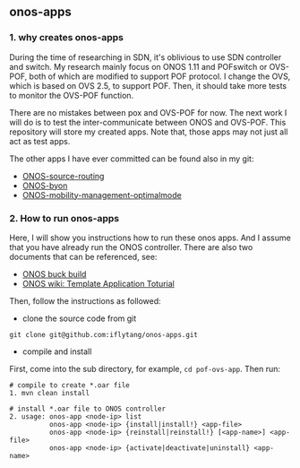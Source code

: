 ## onos-apps

### 1. why creates onos-apps

During the time of researching in SDN, it's oblivious to use SDN controller and switch. My research mainly focus on ONOS 1.11 
and POFswitch or OVS-POF, both of which are modified to support POF protocol. I change the OVS, which is based on OVS 2.5, to 
support POF. Then, it should take more tests to monitor the OVS-POF function. 

There are no mistakes between pox and OVS-POF for now. The next work I will do is to test the inter-communicate between ONOS 
and OVS-POF. This repository will store my created apps. Note that, those apps may not just all act as test apps.

The other apps I have ever committed can be found also in my git:

- [ONOS-source-routing](https://github.com/iflytang/ONOS-source-routing)
- [ONOS-byon](https://githubcom/iflytang/ONOS-byon)
- [ONOS-mobility-management-optimalmode](https://githubcom/iflytang/ONOS-mobility-management-optimalmode)

### 2. How to run onos-apps

Here, I will show you instructions how to run these onos apps. And I assume that you have already run the ONOS controller. There
are also two documents that can be referenced, see:

- [ONOS buck build](https://docs.google.com/document/d/1hAqBDFry2f4w9lMCAY_ieO04nWLR4gHV0uJrgV-8ovE/edit#heading=h.69a07zqxoy0r)
- [ONOS wiki: Template Application Toturial](https://wiki.onosproject.org/display/ONOS/Template+Application+Tutorial)

Then, follow the instructions as followed:

- clone the source code from git
```
git clone git@github.com:iflytang/onos-apps.git
```

- compile and install

First, come into the sub directory, for example, ```cd pof-ovs-app```. Then run:

```
# compile to create *.oar file
1. mvn clean install 

# install *.oar file to ONOS controller
2. usage: onos-app <node-ip> list
          onos-app <node-ip> {install|install!} <app-file>
          onos-app <node-ip> {reinstall|reinstall!} [<app-name>] <app-file>
          onos-app <node-ip> {activate|deactivate|uninstall} <app-name>
```



